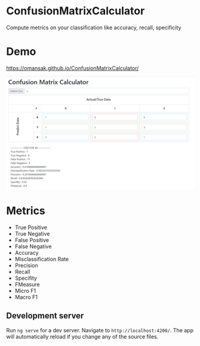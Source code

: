 # ConfusionMatrixCalculator
Compute metrics on your classification like accuracy, recall, specificity

# Demo
https://omansak.github.io/ConfusionMatrixCalculator/

![Demo](https://github.com/omansak/ConfusionMatrixCalculator/blob/master/src/assets/Screenshot_1.png)

# Metrics
- True Positive
- True Negative
- False Positive
- False Negative
- Accuracy
- Misclassification Rate
- Precision
- Recall
- Specifity
- FMeasure 
- Micro F1
- Macro F1
## Development server

Run `ng serve` for a dev server. Navigate to `http://localhost:4200/`. The app will automatically reload if you change any of the source files.

